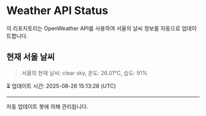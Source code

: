 
# Weather API Status

이 리포지토리는 OpenWeather API를 사용하여 서울의 날씨 정보를 자동으로 업데이트합니다.

## 현재 서울 날씨
> 서울의 현재 날씨: clear sky, 온도: 26.01°C, 습도: 91%

⏳ 업데이트 시간: 2025-08-26 15:13:28 (UTC)

---
자동 업데이트 봇에 의해 관리됩니다.
